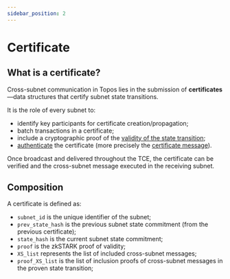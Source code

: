 ```yaml
---
sidebar_position: 2
---
```


# Certificate

## What is a certificate?

Cross-subnet communication in Topos lies in the submission of **certificates**—data structures that certify subnet state transitions.

It is the role of every subnet to:

- identify key participants for certificate creation/propagation;
- batch transactions in a certificate;
- include a cryptographic proof of the [validity of the state transition](/learn/uci/state-transitions-validity);
- [authenticate](/learn/uci/authentication) the certificate (more precisely the [certificate message](/learn/uci/certificate-lifecycle#propagation-to-the-tce)).

Once broadcast and delivered throughout the TCE, the certificate can be verified and the cross-subnet message executed in the receiving subnet.

## Composition

A certificate is defined as:

- `subnet_id` is the unique identifier of the subnet;
- `prev_state_hash` is the previous subnet state commitment (from the previous certificate);
- `state_hash` is the current subnet state commitment;
- `proof` is the zkSTARK proof of validity;
- `XS_list` represents the list of included cross-subnet messages;
- `proof_XS_list` is the list of inclusion proofs of cross-subnet messages in the proven
  state transition;
